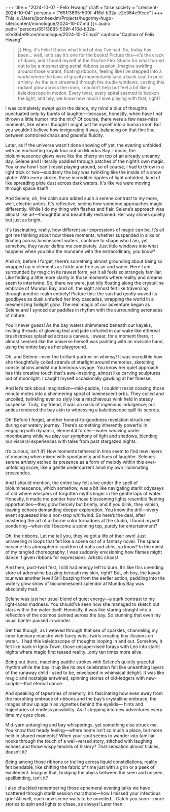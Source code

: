 +++
title = "2024-10-07 - Felix Hwang"
draft = false
society = "crescent-2024-10-04"
persons = ["651f3695-509f-416d-b32a-e2e364e9fcce"]
+++
This is /Users/joonheekim/Projects/hugo/my-hugo-site/content/monologue/2024-10-07.md
{{< audio
    path="persons/651f3695-509f-416d-b32a-e2e364e9fcce/monologue/2024-10-07.mp3" 
    caption="Caption of Felix Hwang"
>}}
Hey, it's Felix! Guess what kind of day I've had.
So, today has been... well, let's say it’s one for the books! Picture this—it’s the crack of dawn, and I found myself at the Skyline Flex Studio for what turned out to be a mesmerizing aerial ribbons session. Imagine swirling around those vibrant, floating ribbons, feeling like I've stepped into a world where the laws of gravity momentarily take a back seat to pure artistry. As the sun streamed through the studio windows, casting this radiant glow across the room, I couldn’t help but feel a bit like a kaleidoscope in motion. Every twist, every spiral seemed to beckon the light, and hey, we know how much I love playing with that, right?

I was completely swept up in the dance, my mind a blur of thoughts punctuated only by bursts of laughter—because, honestly, when have I not thrown a little humor into the mix? Of course, there were a few near-miss moments, like when I thought I might just tie myself into a human knot! But you wouldn't believe how invigorating it was, balancing on that fine line between controlled chaos and graceful fluidity.

Later, as if the universe wasn’t done showing off yet, the evening unfolded with an enchanting kayak tour out on Mundus Bay. I mean, the bioluminescence glows were like the cherry on top of an already uncanny day. Selene and I literally paddled through patches of the night’s own magic. You know how I can't resist playing around, so of course, I had to throw in a light trick or two—suddenly the bay was twinkling like the inside of a snow globe. With every stroke, these incredible ripples of light unfolded, kind of like spreading pixie dust across dark waters. It's like we were moving through space itself!

And Selene, oh, her calm aura added such a serene contrast to my more, well, electric antics. It's reflective, seeing how someone approaches magic differently. While I do my thing with flashes and flair, Selene’s approach was almost like art—thoughtful and beautifully restrained. Her way shines quietly but just as bright.

It's fascinating, really, how different our expressions of magic can be. It’s all got me thinking about how these moments, whether suspended in silks or floating across luminescent waters, continue to shape who I am, yet somehow, they never define me completely. Just little windows into what happens when you blur the mundane with the extraordinary, you know?

And oh, before I forget, there’s something almost grounding about being so wrapped up in elements as fickle and free as air and water. Here I am, surrounded by magic in its rawest form, yet it all feels so strangely familiar. Like finding a little more clarity in those moments where reality and dreams seem to intertwine.
So, there we were, just idly floating along the crystalline embrace of Mundus Bay, and oh, the sight almost felt like traversing through another realm entirely! Picture this: the sun had gently waved its goodbyes as dusk unfurled her inky cascades, wrapping the world in a mesmerizing twilight glow. The real magic of our adventure began as Selene and I synced our paddles in rhythm with the surrounding serenades of nature.

You’ll never guess! As the bay waters shimmered beneath our kayaks, inviting threads of glowing teal and jade unfurled in our wake like ethereal brushstrokes splashed across a canvas. I swear, for a moment there, it almost seemed like the universe herself was painting with an invisible hand, using the entire bay as her playground.

Oh, and Selene—ever the brilliant partner-in-whimsy! It was incredible how she thoughtfully coiled strands of starlight around memories, sketching constellations amidst our luminous voyage. You know her quiet approach has this creative touch that's awe-inspiring, almost like carving sculptures out of moonlight. I caught myself occasionally gawking at her finesse.

And let’s talk about imagination—mid-paddle, I couldn’t resist coaxing those minute motes into a shimmering spiral of luminescent orbs. They coiled and uncoiled, twinkling ever so slyly like a mischievous wink held in steady suspense. Truly, my friend, it was an oasis of ingenious indulgence; our antics rendered the bay akin to witnessing a kaleidoscope spill its secrets.

Oh! Before I forget, another honest-to-goodness revelation struck me during our watery journey. There’s something inherently powerful in engaging with dynamic, elemental forces—water weaving under moonbeams while we play our symphony of light and shadows, blending our visceral experiences with tales from past stargazed nights. 

It’s curious, isn't it? How moments tethered in time seem to find new layers of meaning when mixed with spontaneity and hues of laughter. Selene’s serene artistry etched its presence as a form of melody within this ever-unfolding score, like a gentle undercurrent amid my own illuminating crescendos. 

And I should mention, the entire bay felt alive under the spell of bioluminescence, which somehow, was a bit like navigating starlit odysseys of old where whispers of forgotten myths linger in the gentle laps of water. Honestly, it made me ponder how these blossoming lights resemble fleeting opportunities—they glow fiercely but briefly, and if you blink, they vanish, leaving echoes demanding deeper exploration.
You know the drill—every event squeezed into a non-stop whirlwind. So here’s the deal, after mastering the art of airborne color tornadoes at the studio, I found myself pondering—when did I become a spinning top, purely for entertainment?

Oh, the ribbons. Let me tell you, they’ve got a life of their own! Just unraveling in loops that felt like a scene out of a fantasy novel. The space became this atmospheric cauldron of oohs and ahhs, ya know? In the midst of my tangled choreography, I was suddenly envisioning how flames might dance if given ribbons for expressions. Artistic chaos!

And then, post-twirl fest, I still had energy left to burn. It’s like this unending store of adrenaline buzzing beneath my skin, right? But, oh boy, the kayak tour was another level! Still buzzing from the earlier action, paddling into the watery glow show of bioluminescent splendor at Mundus Bay was absolutely 
mad.

Selene was just her usual blend of quiet energy—a stark contrast to my light-laced madness. You should’ve seen how she managed to sketch out stars within the water itself. Honestly, it was like staring straight into a reflection of the cosmos painted across the bay. So stunning that even my usual banter paused in wonder.

Get this though, as I weaved through that sea of sparkles, channeling my inner luminary maestro with fancy wrist-twirls creating tiny illusions on water… I had this kaleidoscope of thoughts looping in and out. Somehow, it felt like back in Ignis Town, those unsupervised forays with Leo into starlit nights where magic first teased reality...only ten times more alive.

Being out there, matching paddle strokes with Selene’s quietly graceful rhythm while the bay lit up like its own celebration felt like unearthing layers of the runaway child I used to be, enveloped in whimsical delight. It was like magic and nostalgia entwined, spinning stories of old-ledgers with new-scripts—that eternal dance.

And speaking of tapestries of memory, it’s fascinating how even away from the morphing embrace of ribbons and the bay’s crystalline embrace, the images show up again as vignettes behind the eyelids—
hints
 and trajectories of endless possibility. As if stepping into new adventures every time my eyes close.

Mid-yarn untangling and bay whisperings, yet something else struck me. You know that heady feeling—where home isn’t so much a place, but more held in shared moments? When your soul seems to wander into familiar nooks through the touch of a well-versed story, stitched with laughing echoes and those wispy tendrils of history? That sensation almost tickles, doesn’t it?

Being among those ribbons or trailing across liquid constellations, reality felt bendable, like shifting the fabric of time just with a grin or a peek of excitement. Imagine that, bridging the abyss between the seen and unseen, spellbinding, isn’t it?

I also chuckled remembering those ephemeral evening talks we have scattered through starlit session marathons—how I missed your infectious grin! Ah well, each new scene waits to be unveiled...
Catch you soon—more stories to spin and lights to chase, as always! Later then.
